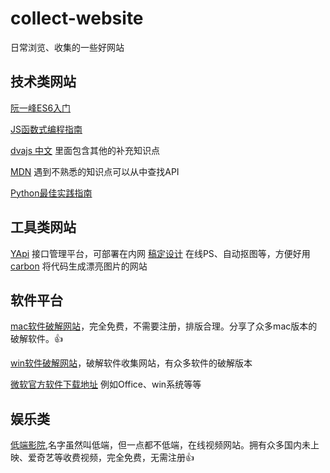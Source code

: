 # collect-website
日常浏览、收集的一些好网站


## 技术类网站

[阮一峰ES6入门](http://es6.ruanyifeng.com)

[JS函数式编程指南](https://llh911001.gitbooks.io/mostly-adequate-guide-chinese/content/)

[dvajs 中文](https://dvajs.com/knowledgemap/#javascript-语言) 里面包含其他的补充知识点

[MDN](https://developer.mozilla.org/zh-CN/docs/Web) 遇到不熟悉的知识点可以从中查找API

[Python最佳实践指南](https://pythonguidecn.readthedocs.io/zh/latest/)


## 工具类网站

[YApi](http://yapi.demo.qunar.com/) 接口管理平台，可部署在内网
[稿定设计](https://www.uupoop.com/) 在线PS、自动抠图等，方便好用
[carbon](https://carbon.now.sh/) 将代码生成漂亮图片的网站


## 软件平台
[mac软件破解网站](https://xclient.info/)，完全免费，不需要注册，排版合理。分享了众多mac版本的破解软件。👍

[win软件破解网站](http://www.zdfans.com/)，破解软件收集网站，有众多软件的破解版本

[微软官方软件下载地址](https://msdn.itellyou.cn/) 例如Office、win系统等等


## 娱乐类
[低端影院](http://ddrk.me/),名字虽然叫低端，但一点都不低端，在线视频网站。拥有众多国内未上映、爱奇艺等收费视频，完全免费，无需注册👍
